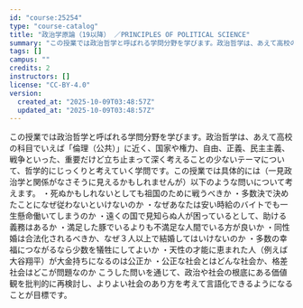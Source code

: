 ```yaml
---
id: "course:25254"
type: "course-catalog"
title: "政治学原論（19以降） ／PRINCIPLES OF POLITICAL SCIENCE"
summary: "この授業では政治哲学と呼ばれる学問分野を学びます。政治哲学は、あえて高校の科目でいえば「倫理（公共）」に近く、国家や権力、自由、正義、民主主義、戦争といった、重要だけど立ち止まって深く考えることの少ないテーマについて、哲学的にじっくりと考え…"
tags: []
campus: ""
credits: 2
instructors: []
license: "CC-BY-4.0"
version:
  created_at: "2025-10-09T03:48:57Z"
  updated_at: "2025-10-09T03:48:57Z"
---
```

この授業では政治哲学と呼ばれる学問分野を学びます。政治哲学は、あえて高校の科目でいえば「倫理（公共）」に近く、国家や権力、自由、正義、民主主義、戦争といった、重要だけど立ち止まって深く考えることの少ないテーマについて、哲学的にじっくりと考えていく学問です。この授業では具体的には（一見政治学と関係がなさそうに見えるかもしれませんが）以下のような問いについて考えます。 ・死ぬかもしれないとしても祖国のために戦うべきか ・多数決で決めたことになぜ従わないといけないのか ・なぜあなたは安い時給のバイトでも一生懸命働いてしまうのか ・遠くの国で見知らぬ人が困っているとして、助ける義務はあるか ・満足した豚でいるよりも不満足な人間でいる方が良いか ・同性婚は合法化されるべきか、なぜ３人以上で結婚してはいけないのか ・多数の幸福につながるなら少数を犠牲にしてよいか ・天性の才能に恵まれた人（例えば大谷翔平）が大金持ちになるのは公正か ・公正な社会とはどんな社会か、格差社会はどこが問題なのか こうした問いを通じて、政治や社会の根底にある価値観を批判的に再検討し、よりよい社会のあり方を考えて言語化できるようになることが目標です。
